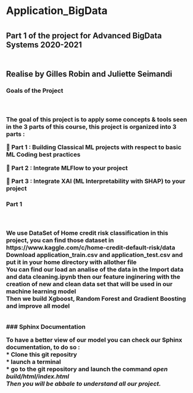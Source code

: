 <h1> Application_BigData <h1>

<h2> Part 1 of the project for Advanced BigData Systems 2020-2021 <h2>
<br>
Realise by Gilles Robin and Juliette Seimandi
 
<br>

<h3> Goals of the Project <h3>
<br>
 <p> The goal of this project is to apply some concepts & tools seen in the 3 parts of this course, this project is organized into 3 parts :</p>

 Part 1 : Building Classical ML projects with respect to basic ML Coding best practices
  
 Part 2 : Integrate MLFlow to your project
  
 Part 3 : Integrate XAI (ML Interpretability with SHAP) to your project
  

<h3> Part 1 <h3>
<br>
<p>We use DataSet of Home credit risk classification in this project, you can find those dataset in https://www.kaggle.com/c/home-credit-default-risk/data
  <br>
Download application_train.csv and application_test.csv and put it in your home directory with allother file
<br>
You can find our load an analise of the data in the Import data and data cleaning.ipynb then our feature inginering with the creation of new and clean data set that will be used in our machine learning model
<br>
Then we build Xgboost, Random Forest and Gradient Boosting and improve all model<p> 
<br>
### Sphinx Documentation 
<br>
<p>To have a better view of our model you can check our Sphinx documentation, to do so :
<br>
* Clone this git repositry 
  <br>
* launch a terminal
  <br>
* go to the git repository and launch the command <em> open build/html/index.html <em>
   <br>
Then you will be abbale to understand all our project.
  <br>

<p>

